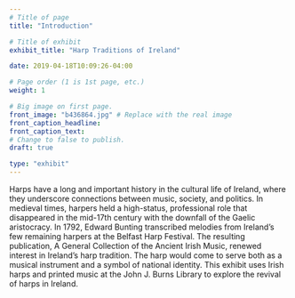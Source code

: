 ```yaml
---
# Title of page
title: "Introduction"

# Title of exhibit
exhibit_title: "Harp Traditions of Ireland"

date: 2019-04-18T10:09:26-04:00

# Page order (1 is 1st page, etc.)
weight: 1

# Big image on first page.
front_image: "b436864.jpg" # Replace with the real image
front_caption_headline:
front_caption_text:
# Change to false to publish.
draft: true

type: "exhibit"
---
```


Harps have a long and important history in the cultural life of Ireland, where they underscore connections between music, society, and politics. In medieval times, harpers held a high-status, professional role that disappeared in the mid-17th century with the downfall of the Gaelic aristocracy.   In 1792, Edward Bunting transcribed melodies from Ireland’s few remaining harpers at the Belfast Harp Festival. The resulting publication, A General Collection of the Ancient Irish Music, renewed interest in Ireland’s harp tradition. The harp would come to serve both as a musical instrument and a symbol of national identity. This exhibit uses Irish harps and printed music at the John J. Burns Library to explore the revival of harps in Ireland.
